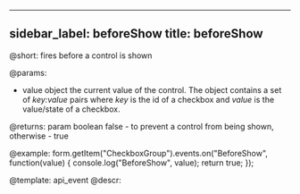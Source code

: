 
---
sidebar_label: beforeShow
title: beforeShow
---          

@short: fires before a control is shown
 

@params:
- value     object     the current value of the control. The object contains a set of <i>key:value</i> pairs where <i>key</i> is the id of a checkbox and <i>value</i> is the value/state of a checkbox.

@returns:
param   boolean     false - to prevent a control from being shown, otherwise - true


@example:
form.getItem("CheckboxGroup").events.on("BeforeShow", function(value) {
    console.log("BeforeShow", value);
    return true;
});


@template: api_event
@descr:


